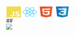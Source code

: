 

<div style="display: inline_block"><br>
  <img align="center" alt="javaScrpitVit" height="30" width="40" src="https://raw.githubusercontent.com/devicons/devicon/master/icons/javascript/javascript-plain.svg">
  <img align="center" alt="reactVit" height="30" width="40" src="https://raw.githubusercontent.com/devicons/devicon/master/icons/react/react-original.svg">
  <img align="center" alt="HTMLVit" height="30" width="40" src="https://raw.githubusercontent.com/devicons/devicon/master/icons/html5/html5-original.svg">
  <img align="center" alt="CSSVit" height="30" width="40" src="https://raw.githubusercontent.com/devicons/devicon/master/icons/css3/css3-original.svg">
</div>
 ##
<div>
<a href="https://www.instagram.com/victorcarv99" target="_blank"><img src="https://img.shields.io/badge/-Instagram-%23E4405F?style=for-the-badge&logo=instagram&logoColor=white" target="_blank"></a>
</div>
